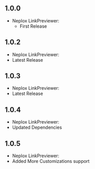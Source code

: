 ## 1.0.0

* Neplox LinkPreviewer:
  * First Release

## 1.0.2

* Neplox LinkPreviewer:
* Latest Release

## 1.0.3

* Neplox LinkPreviewer:
* Latest Release

## 1.0.4

* Neplox LinkPreviewer:
* Updated Dependencies

## 1.0.5

* Neplox LinkPreviewer:
* Added More Customizations support
